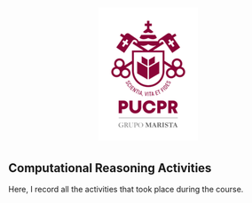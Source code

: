 <h1 align="center"><img src="logo-pucpr.png" alt="background" /></h1>

<h2>Computational Reasoning Activities</h2>

<p>
  Here, I record all the activities that took place during the course.
</p>
